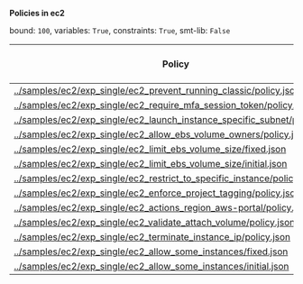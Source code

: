 
**Policies in ec2**

bound: `100`, variables: `True`, constraints: `True`, smt-lib: `False`

|Policy|SAT/UNSAT|Solve Time (ms)|lg(tuple)|Count Time (ms)|lg(principal)|lg(action)|lg(resource)|
|-|-|-|-|-|-|-|-|
|[../samples/ec2/exp_single/ec2_prevent_running_classic/policy.json](../samples/ec2/exp_single/ec2_prevent_running_classic/policy.json)|SAT|33911.9|79901967274088618835884399877532848851858087758982160979762689366393598675948263818744011334277296518448276923378676492220732603415880397532209484654868309416136276258815428166087880449086824047706653136891816462006755005208051577335589970475647147184594299199053826489943665774610432220062846032017543497236814773909798759911994123990778605296183464410938891152187061239808|55.1102|1|1|9591560252848587427279621438095045291204458969771840560549734193093328682007770330532639808458584117097|
|[../samples/ec2/exp_single/ec2_require_mfa_session_token/policy.json](../samples/ec2/exp_single/ec2_require_mfa_session_token/policy.json)|SAT|313860|13044784673393892504628806244664671912978152304923516077320812850293184395875583571418337331146894526286564811341324797542400|10601.1|1|399|13044784673393892504628805538882150191646641221000238252993283799794540444951259369884558955771834437966122711444127224012800|
|[../samples/ec2/exp_single/ec2_launch_instance_specific_subnet/policy.json](../samples/ec2/exp_single/ec2_launch_instance_specific_subnet/policy.json)|SAT|50553.7|13044784673392140669303391935807768381067879489272099335138936621669090866833035547934443129912239526897484004484776935219200|1123.05|1|112|13044784673392140669303391935807768381067879489272099335138936621669090866833035547733884869941590224610807140984776935219200|
|[../samples/ec2/exp_single/ec2_allow_ebs_volume_owners/policy.json](../samples/ec2/exp_single/ec2_allow_ebs_volume_owners/policy.json)|SAT|30668.8|53542679360178965943607616823720223045984670081874207373863146445639341178157952733801562314500596142517719618822130988816194351453597349739013207899847771433776494117362746624684534023141510298230739740427995682294800056320000000000000|139.234|1|2|401116519941298604573353574400000000000000|
|[../samples/ec2/exp_single/ec2_limit_ebs_volume_size/fixed.json](../samples/ec2/exp_single/ec2_limit_ebs_volume_size/fixed.json)|SAT|52509.1|217337728293237770179679568422664827656697772338961517892479367972677099907069394098304776274641113515916816239632075629121295527821987448810438851238108252632889703594933293285218665282522102348985503878539305965781710900943451610121661209233709480909469408009252945294028542365980774728681111396683210646824517291172420760027106773315230593628628096248782584997753645863275000011279285593571328|536.786|1|7|26089569346784306727524543720902660542243387185800079389156331764830802314387632251968979040147640841990133286275127224013502|
|[../samples/ec2/exp_single/ec2_limit_ebs_volume_size/initial.json](../samples/ec2/exp_single/ec2_limit_ebs_volume_size/initial.json)|SAT|44352.3|217337728293237770179679568422664827656697772338961517892479367972677099907069394098304776274641113515916816239630733059335953977906333942041880530981696677914081498823917743716039267529440407771286534043992046899851122184471334587999866070005377274797167649789564856289309568703529351845907249826130127452167204671528708009725252398989926823921631169752798758740263557092043195718159285593571328|347.024|1|7|26089569346784306727524543720902660542243387185800079389156331764830802314387632251968979040147640841990133286275127224013502|
|[../samples/ec2/exp_single/ec2_restrict_to_specific_instance/policy.json](../samples/ec2/exp_single/ec2_restrict_to_specific_instance/policy.json)|SAT|47994.3|23237287185733560567669484036670502445669698900561621539308750528999089193564660435164407819209824731295421534918292542517402182110811035781051011344813708963959241081231771534748549120000000000000|1076.8|1|109|700000000000000|
|[../samples/ec2/exp_single/ec2_enforce_project_tagging/policy.json](../samples/ec2/exp_single/ec2_enforce_project_tagging/policy.json)|SAT|84259.2|108668864146638871944209996356755492658574069634098451733968450567675370188053195860142413292104220927613364533802597629137339452673112449124492046666265796552488273075179026234888315881439023488907139974501212033341535221894268405154042278870489197709950458973060122829235096958403485398722979892469846703058998089409741084581968977514394405920137335961772159084071449764223503393046227075465216|2926.52|1|162|13044784673393917893623850456384484362435321917639957029654320511343501074044452634150753325050816594582162038145127224013502|
|[../samples/ec2/exp_single/ec2_actions_region_aws-portal/policy.json](../samples/ec2/exp_single/ec2_actions_region_aws-portal/policy.json)|SAT|464724|448862752691429177364782015455529668392505184710990672893259785863646851546969051103892890811329296866766239071517336245780974215695887284341384788209460611217777203137291556833468434150331168269408231756721330369581636892868252866043474881575831401457332495105586510630352970464216989758800527693782232466263907755520694175194359935480955360880806548815572192343097640044841928897649333427913277795849604594106240646741983407619267670678852629616565094438691756745800358395904|18390.1|1|446|4442553804447357144871360394135670060853991746751940321559949045066888766816306702623942945660492355798762160554075646239721518372325410643771196536311479036038218128422088053461765722738617234505566474065|
|[../samples/ec2/exp_single/ec2_validate_attach_volume/policy.json](../samples/ec2/exp_single/ec2_validate_attach_volume/policy.json)|UNSAT|26949|-|-|-|-|-|
|[../samples/ec2/exp_single/ec2_terminate_instance_ip/policy.json](../samples/ec2/exp_single/ec2_terminate_instance_ip/policy.json)|SAT|34162.4|102886387364943092073065191833600000000000000|68.3193|1|1|200558259970649302286676787200000000000000|
|[../samples/ec2/exp_single/ec2_allow_some_instances/fixed.json](../samples/ec2/exp_single/ec2_allow_some_instances/fixed.json)|SAT|35479.3|108668864146633372907560734823431695689269112871227272085671335384860929993549579520359566051271860335271223646728461884831033845111035778056343410559051256666899001439920891055746221782645846385470981162072228688747096656114501823108021255216569009023447406725893727567252680863534347692479822349191769432199992459332162667764695415818729388324097630385738699386115200262206456629757370496450560|249.611|1|17|13044784673393892504628805303621309617869470859692478978217411224161216407113555099892988538851695541808741311177063612006400|
|[../samples/ec2/exp_single/ec2_allow_some_instances/initial.json](../samples/ec2/exp_single/ec2_allow_some_instances/initial.json)|SAT|32372|13044784673393892504628805303621309617869470859692478978217411224161216407113555100294105058792994146382094884877063612006400|42.6868|1|3|13044784673393892504628805303621309617869470859692478978217411224161216407113555099892988538851695541808741310477063612006400|
